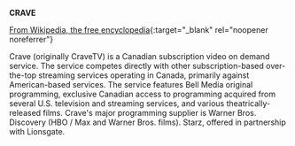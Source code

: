 **CRAVE**<br>

[From Wikipedia, the free encyclopedia](<https://en.wikipedia.org/wiki/Crave_(streaming_service)>){:target="\_blank" rel="noopener noreferrer"}

Crave (originally CraveTV) is a Canadian subscription video on demand service. The service competes directly with other subscription-based over-the-top streaming services operating in Canada, primarily against American-based services.
The service features Bell Media original programming, exclusive Canadian access to programming acquired from several U.S. television and streaming services, and various theatrically-released films. Crave's major programming supplier is Warner Bros. Discovery (HBO / Max and Warner Bros. films). Starz, offered in partnership with Lionsgate.

